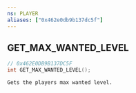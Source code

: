 ```yaml
---
ns: PLAYER
aliases: ["0x462e0db9b137dc5f"]
---
```

## GET_MAX_WANTED_LEVEL

```c
// 0x462E0DB9B137DC5F
int GET_MAX_WANTED_LEVEL();
```

```
Gets the players max wanted level.
```
